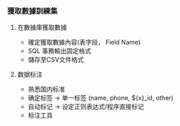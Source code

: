 ### 獲取數據訓練集

1. 在數據庫獲取數據
    - 確定獲取數據內容(表字段， Field Name)
    - SQL 事務輸出固定格式
    - 儲存至CSV文件格式

2. 数据标注
    - 熟悉国内标准
    - 确定标签 -> 单一标签 (name, phone, ${x}_id, other)
    - 自动标记 -> 设定正则表达式/程序直接标记
    - 标注工具